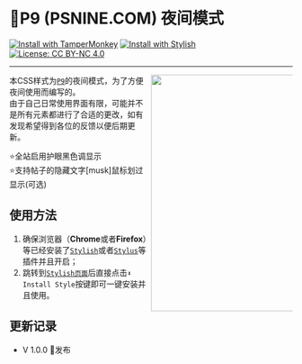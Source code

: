 # 🌙P9 (PSNINE.COM) 夜间模式  

[![Install with TamperMonkey](https://img.shields.io/badge/Install%20with-TamperMonkey-00adad.svg)][Install with TamperMonkey]
[![Install with Stylish](https://img.shields.io/badge/Install%20with-Stylish-00adad.svg)][Install with Stylish]
[![License: CC BY-NC 4.0](https://img.shields.io/badge/License-CC%20BY--NC%204.0-lightgrey.svg)](https://creativecommons.org/licenses/by-nc/4.0/)  

---
<img src="https://github.com/swsoyee/psnine-night-mode-CSS/blob/master/homepage.png" width="420" align="right" style="max-width: 50%">


本CSS样式为[`P9`](https://psnine.com/)的夜间模式，为了方便夜间使用而编写的。    
由于自己日常使用界面有限，可能并不是所有元素都进行了合适的更改，如有发现希望得到各位的反馈以便后期更新。  

⭐全站启用护眼黑色调显示  
⭐支持帖子的隐藏文字[musk]鼠标划过显示(可选)



## 使用方法  

1. 确保浏览器（**Chrome**或者**Firefox**）等已经安装了[`Stylish`](https://chrome.google.com/webstore/detail/stylish-custom-themes-for/fjnbnpbmkenffdnngjfgmeleoegfcffe?utm_source=chrome-ntp-icon)或者[`Stylus`](https://chrome.google.com/webstore/detail/stylus/clngdbkpkpeebahjckkjfobafhncgmne?utm_source=chrome-ntp-icon)等插件并且开启；  
2. 跳转到[`Stylish页面`](https://userstyles.org/styles/167244/p9)后直接点击`⬇ Install Style`按键即可一键安装并且使用。  



## 更新记录  
- V 1.0.0 👑发布


[Install with TamperMonkey]: https://userstyles.org/styles/userjs/167244/p9.user.js
[Install with Stylish]: https://userstyles.org/styles/167244/p9
